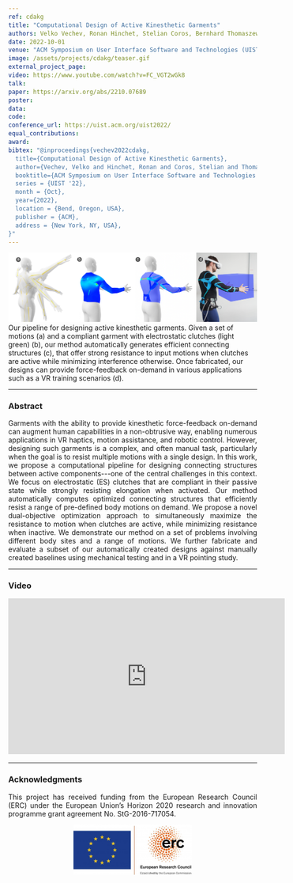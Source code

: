 ```yaml
---
ref: cdakg
title: "Computational Design of Active Kinesthetic Garments"
authors: Velko Vechev, Ronan Hinchet, Stelian Coros, Bernhard Thomaszewski, Otmar Hilliges
date: 2022-10-01
venue: "ACM Symposium on User Interface Software and Technologies (UIST)"
image: /assets/projects/cdakg/teaser.gif
external_project_page: 
video: https://www.youtube.com/watch?v=FC_VGT2wGk8
talk: 
paper: https://arxiv.org/abs/2210.07689
poster: 
data: 
code: 
conference_url: https://uist.acm.org/uist2022/
equal_contributions: 
award: 
bibtex: "@inproceedings{vechev2022cdakg,
  title={Computational Design of Active Kinesthetic Garments},
  author={Vechev, Velko and Hinchet, Ronan and Coros, Stelian and Thomaszewski, Bernhard and Hilliges, Otmar},
  booktitle={ACM Symposium on User Interface Software and Technologies (UIST)},
  series = {UIST '22},
  month = {Oct},
  year={2022},
  location = {Bend, Oregon, USA},
  publisher = {ACM},
  address = {New York, NY, USA},
}"
---
```


<img src="/assets/projects/cdakg/teaser.png" alt="Teaser-Picture"/>

<div class="fullcol">
<span class="figurecap">
Our pipeline for designing active kinesthetic garments. Given a set of motions (a) and a compliant garment with
electrostatic clutches (light green) (b), our method automatically generates efficient connecting structures (c), that offer strong resistance to input motions when clutches are active while minimizing interference otherwise. Once fabricated, our designs can provide force-feedback on-demand in various applications such as a VR training scenarios (d).
</span>

<hr />



<h3>Abstract</h3>
<p align="justify">
Garments with the ability to provide kinesthetic force-feedback on-demand can augment human capabilities in a non-obtrusive way, enabling numerous applications in VR haptics, motion assistance, and robotic control. However, designing such garments is a complex, and often manual task, particularly when the goal is to resist multiple motions with a single design. In this work, we propose a computational pipeline for designing  connecting structures between active components---one of the central challenges in this context. We focus on electrostatic (ES) clutches that are compliant in their passive state while strongly resisting elongation when activated. Our method automatically computes optimized connecting structures that efficiently resist a range of pre-defined body motions on demand. We propose a novel dual-objective optimization approach to simultaneously maximize the resistance to motion when clutches are active, while minimizing resistance when inactive. We demonstrate our method on a set of problems involving different body sites and a range of motions. We further fabricate and evaluate a subset of our automatically created designs against manually created baselines using mechanical testing and in a VR pointing study.
</p>

<hr/>



<h3>Video</h3>
<div class="video" align="center">
<iframe width="560" height="315" src="https://www.youtube.com/embed/FC_VGT2wGk8" title="YouTube video player" frameborder="0" allow="accelerometer; autoplay; clipboard-write; encrypted-media; gyroscope; picture-in-picture" allowfullscreen></iframe>
</div>

<hr />




<h3>Acknowledgments</h3>
<p align="justify">
This project has received funding from the European Research Council (ERC) under the European Union’s Horizon 2020 research and innovation programme grant agreement No. StG-2016-717054.
</p>
<center>
<img width="240px" src="/assets/images/ERC.jpg" />
</center>

